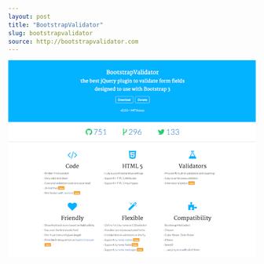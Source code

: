 ```yaml
---
layout: post
title: "BootstrapValidator"
slug: bootstrapvalidator
source: http://bootstrapvalidator.com
---
```


<img src="/screenshots/bootstrapvalidator.png">
